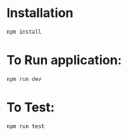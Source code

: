 # Installation
```bash
npm install
```

# To Run application:
```bash
npm run dev
```

# To Test: 
```bash
npm run test
```
